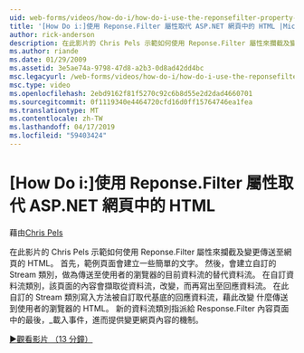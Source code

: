 ```yaml
---
uid: web-forms/videos/how-do-i/how-do-i-use-the-reponsefilter-property-to-replace-html-in-an-aspnet-page
title: '[How Do i:]使用 Reponse.Filter 屬性取代 ASP.NET 網頁中的 HTML |Microsoft Docs'
author: rick-anderson
description: 在此影片的 Chris Pels 示範如何使用 Reponse.Filter 屬性來攔截及變更傳送至網頁的 HTML。 首先，範例頁面建立 w...
ms.author: riande
ms.date: 01/29/2009
ms.assetid: 3e5ae74a-9798-47d8-a2b3-0d8ad42dd4bc
msc.legacyurl: /web-forms/videos/how-do-i/how-do-i-use-the-reponsefilter-property-to-replace-html-in-an-aspnet-page
msc.type: video
ms.openlocfilehash: 2ebd9162f81f5270c92c6b8d55e2d2dad4660701
ms.sourcegitcommit: 0f1119340e4464720cfd16d0ff15764746ea1fea
ms.translationtype: MT
ms.contentlocale: zh-TW
ms.lasthandoff: 04/17/2019
ms.locfileid: "59403424"
---
```

# <a name="how-do-i-use-the-reponsefilter-property-to-replace-html-in-an-aspnet-page"></a>[How Do i:]使用 Reponse.Filter 屬性取代 ASP.NET 網頁中的 HTML

藉由[Chris Pels](https://twitter.com/chrispels)

在此影片的 Chris Pels 示範如何使用 Reponse.Filter 屬性來攔截及變更傳送至網頁的 HTML。 首先，範例頁面會建立一些簡單的文字。 然後，會建立自訂的 Stream 類別，做為傳送至使用者的瀏覽器的目前資料流的替代資料流。 在自訂資料流類別，該頁面的內容會擷取從資料流，改變，而再寫出至回應資料流。 在此自訂的 Stream 類別寫入方法被自訂取代基底的回應資料流，藉此改變 什麼傳送到使用者的瀏覽器的 HTML。 新的資料流類別指派給 Response.Filter 內容頁面中的最後，\_載入事件，進而提供變更網頁內容的機制。

[&#9654;觀看影片 （13 分鐘）](https://channel9.msdn.com/Blogs/ASP-NET-Site-Videos/how-do-i-use-the-reponsefilter-property-to-replace-html-in-an-aspnet-page)
